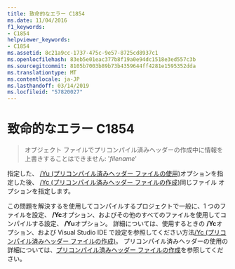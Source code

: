 ```yaml
---
title: 致命的なエラー C1854
ms.date: 11/04/2016
f1_keywords:
- C1854
helpviewer_keywords:
- C1854
ms.assetid: 8c21a9cc-1737-475c-9e57-8725cd8937c1
ms.openlocfilehash: 83eb5e01eac377b8f19a0e94dc1518e3ed557c3b
ms.sourcegitcommit: 8105b7003b89b73b4359644ff4281e1595352dda
ms.translationtype: MT
ms.contentlocale: ja-JP
ms.lasthandoff: 03/14/2019
ms.locfileid: "57820027"
---
```

# <a name="fatal-error-c1854"></a>致命的なエラー C1854

> オブジェクト ファイルでプリコンパイル済みヘッダーの作成中に情報を上書きすることはできません: '*filename*'

指定した、 [/Yu (プリコンパイル済みヘッダー ファイルの使用)](../../build/reference/yu-use-precompiled-header-file.md)オプションを指定した後、 [/Yc (プリコンパイル済みヘッダー ファイルの作成)](../../build/reference/yc-create-precompiled-header-file.md)同じファイル オプションを指定します。

この問題を解決するを使用してコンパイルするプロジェクトで一般に、1 つのファイルを設定、 **/Yc**オプション、およびその他のすべてのファイルを使用してコンパイルする設定、 **/Yu**オプション。 詳細については、使用するときの **/Yc**オプション、および Visual Studio IDE で設定を参照してください方法[/Yc (プリコンパイル済みヘッダー ファイルの作成)](../../build/reference/yc-create-precompiled-header-file.md)。 プリコンパイル済みヘッダーの使用の詳細については、[プリコンパイル済みヘッダー ファイルの作成](../../build/creating-precompiled-header-files.md)を参照してください。
